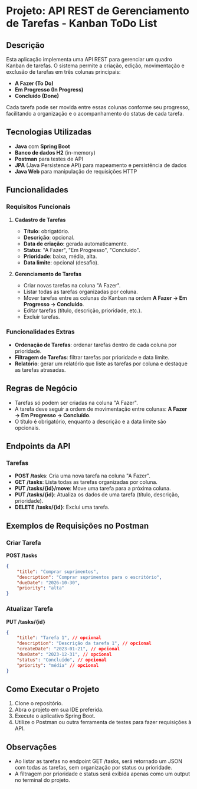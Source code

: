 
# Projeto: API REST de Gerenciamento de Tarefas - Kanban ToDo List

## Descrição

Esta aplicação implementa uma API REST para gerenciar um quadro Kanban de tarefas. O sistema permite a criação, edição, movimentação e exclusão de tarefas em três colunas principais:

- **A Fazer (To Do)**
- **Em Progresso (In Progress)**
- **Concluído (Done)**

Cada tarefa pode ser movida entre essas colunas conforme seu progresso, facilitando a organização e o acompanhamento do status de cada tarefa.

## Tecnologias Utilizadas

- **Java** com **Spring Boot**
- **Banco de dados H2** (in-memory)
- **Postman** para testes de API
- **JPA** (Java Persistence API) para mapeamento e persistência de dados
- **Java Web** para manipulação de requisições HTTP

## Funcionalidades

### Requisitos Funcionais

1. **Cadastro de Tarefas**
   - **Título**: obrigatório.
   - **Descrição**: opcional.
   - **Data de criação**: gerada automaticamente.
   - **Status**: "A Fazer", "Em Progresso", "Concluído".
   - **Prioridade**: baixa, média, alta.
   - **Data limite**: opcional (desafio).

2. **Gerenciamento de Tarefas**
   - Criar novas tarefas na coluna "A Fazer".
   - Listar todas as tarefas organizadas por coluna.
   - Mover tarefas entre as colunas do Kanban na ordem **A Fazer → Em Progresso → Concluído**.
   - Editar tarefas (título, descrição, prioridade, etc.).
   - Excluir tarefas.

### Funcionalidades Extras

- **Ordenação de Tarefas**: ordenar tarefas dentro de cada coluna por prioridade.
- **Filtragem de Tarefas**: filtrar tarefas por prioridade e data limite.
- **Relatório**: gerar um relatório que liste as tarefas por coluna e destaque as tarefas atrasadas.

## Regras de Negócio

- Tarefas só podem ser criadas na coluna "A Fazer".
- A tarefa deve seguir a ordem de movimentação entre colunas: **A Fazer → Em Progresso → Concluído**.
- O título é obrigatório, enquanto a descrição e a data limite são opcionais.

## Endpoints da API

### Tarefas

- **POST /tasks**: Cria uma nova tarefa na coluna "A Fazer".
- **GET /tasks**: Lista todas as tarefas organizadas por coluna.
- **PUT /tasks/{id}/move**: Move uma tarefa para a próxima coluna.
- **PUT /tasks/{id}**: Atualiza os dados de uma tarefa (título, descrição, prioridade).
- **DELETE /tasks/{id}**: Exclui uma tarefa.

## Exemplos de Requisições no Postman

### Criar Tarefa

**POST /tasks**
```json
{
    "title": "Comprar suprimentos",
    "description": "Comprar suprimentos para o escritório",
    "dueDate": "2026-10-30",
    "priority": "alta"
}
```

### Atualizar Tarefa

**PUT /tasks/{id}**
```json
{
    "title": "Tarefa 1", // opcional
    "description": "Descrição da tarefa 1", // opcional
    "createDate": "2023-01-21", // opcional
    "dueDate": "2023-12-31", // opcional
    "status": "Concluído", // opcional
    "priority": "média" // opcional
}
```

## Como Executar o Projeto

1. Clone o repositório.
2. Abra o projeto em sua IDE preferida.
3. Execute o aplicativo Spring Boot.
4. Utilize o Postman ou outra ferramenta de testes para fazer requisições à API.

## Observações
- Ao listar as tarefas no endpoint GET /tasks, será retornado um JSON com todas as tarefas, sem organização por status ou prioridade.
- A filtragem por prioridade e status será exibida apenas como um output no terminal do projeto.
